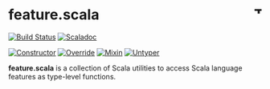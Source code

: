# feature.scala <a href="http://thoughtworks.com/"><img align="right" src="https://www.thoughtworks.com/imgs/tw-logo.png" title="ThoughtWorks" height="15"/></a>

[![Build Status](https://travis-ci.org/ThoughtWorksInc/feature.scala.svg?branch=master)](https://travis-ci.org/ThoughtWorksInc/feature.scala)
[![Scaladoc](https://javadoc.io/badge/com.thoughtworks.feature/feature_2.12.svg?label=scaladoc)](https://javadoc.io/page/com.thoughtworks.feature/unidoc_2.12/latest/com/thoughtworks/feature/index.html)

[![Constructor](https://index.scala-lang.org/thoughtworksinc/feature.scala/constructor/latest.svg)](https://index.scala-lang.org/thoughtworksinc/feature.scala/constructor)
[![Override](https://index.scala-lang.org/thoughtworksinc/feature.scala/override/latest.svg)](https://index.scala-lang.org/thoughtworksinc/feature.scala/override)
[![Mixin](https://index.scala-lang.org/thoughtworksinc/feature.scala/mixin/latest.svg)](https://index.scala-lang.org/thoughtworksinc/feature.scala/mixin)
[![Untyper](https://index.scala-lang.org/thoughtworksinc/feature.scala/untyper/latest.svg)](https://index.scala-lang.org/thoughtworksinc/feature.scala/untyper)

**feature.scala** is a collection of Scala utilities to access Scala language features as type-level functions.
